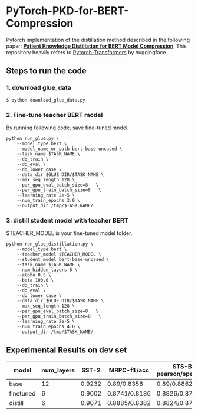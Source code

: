# PyTorch-PKD-for-BERT-Compression

Pytorch implementation of the distillation method described in the following paper: [**Patient Knowledge Distillation for BERT Model Compression**](https://arxiv.org/abs/1908.09355). This repository heavily refers to [Pytorch-Transformers](https://github.com/huggingface/pytorch-transformers) by huggingface.

## Steps to run the code
### 1. download glue_data
```
$ python download_glue_data.py
```

### 2. Fine-tune teacher BERT model
By running following code, save fine-tuned model.
```
python run_glue.py \
    --model_type bert \
    --model_name_or_path bert-base-uncased \
    --task_name $TASK_NAME \
    --do_train \
    --do_eval \
    --do_lower_case \
    --data_dir $GLUE_DIR/$TASK_NAME \
    --max_seq_length 128 \
    --per_gpu_eval_batch_size=8   \
    --per_gpu_train_batch_size=8   \
    --learning_rate 2e-5 \
    --num_train_epochs 3.0 \
    --output_dir /tmp/$TASK_NAME/
```

### 3. distill student model with teacher BERT
$TEACHER_MODEL is your fine-tuned model folder.
```
python run_glue_distillation.py \
    --model_type bert \
    --teacher_model $TEACHER_MODEL \
    --student_model bert-base-uncased \
    --task_name $TASK_NAME \
    --num_hidden_layers 6 \
    --alpha 0.5 \
    --beta 100.0 \
    --do_train \
    --do_eval \
    --do_lower_case \
    --data_dir $GLUE_DIR/$TASK_NAME \
    --max_seq_length 128 \
    --per_gpu_eval_batch_size=8   \
    --per_gpu_train_batch_size=8   \
    --learning_rate 2e-5 \
    --num_train_epochs 4.0 \
    --output_dir /tmp/$TASK_NAME/
```

## Experimental Results on dev set
model | num_layers | SST-2 | MRPC-f1/acc | STS-B-pearson/spearman | QQP-f1/acc | MNLI-m/mm | QNLI | RTE 
-- | -- | -- | -- | -- | -- | -- | -- | -- 
base | 12 | 0.9232 | 0.89/0.8358 | 0.89/0.8862 | 0.8818/0.9121 | 0.8432/0.8479 | 0.916 | 0.6751 
finetuned | 6 | 0.9002 |	0.8741/0.8186 |	0.8826/0.8791 |	0.8672/0.901 |	0.8051/0.8033 |	0.8662 |	0.6101 
distill | 6 | 0.9071 |	0.8885/0.8382 |	0.8824/0.879 |	0.8704/0.9016 |	0.8153/0.821 |	0.8642 |	0.6318 
